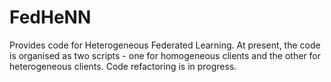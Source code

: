 # FedHeNN
Provides code for Heterogeneous Federated Learning. 
At present, the code is organised as two scripts - one for homogeneous clients and the other for heterogeneous clients.
Code refactoring is in progress.

